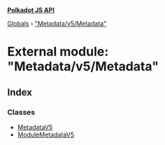 **[Polkadot JS API](../README.md)**

[Globals](../globals.md) › ["Metadata/v5/Metadata"](_metadata_v5_metadata_.md)

# External module: "Metadata/v5/Metadata"

## Index

### Classes

* [MetadataV5](../classes/_metadata_v5_metadata_.metadatav5.md)
* [ModuleMetadataV5](../classes/_metadata_v5_metadata_.modulemetadatav5.md)